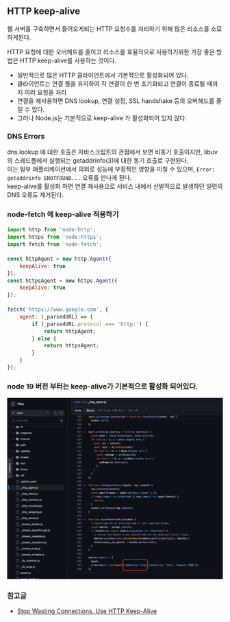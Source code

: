 ## HTTP keep-alive

웹 서버를 구축하면서 들어오게되는 HTTP 요청수를 처리하기 위해 많은 리소스를 소모하게된다.

HTTP 요청에 대한 오버헤드를 줄이고 리소스를 효율적으로 사용하기위한 가장 좋은 방법은 HTTP keep-alive를 사용하는 것이다.
- 일반적으로 많은 HTTP 클라이언트에서 기본적으로 활성화되어 있다. 
- 클라이언트는 연결 풀을 유지하여 각 연결이 한 번 초기화되고 연결이 종료될 때까지 여러 요청을 처리
- 연결을 재사용하면 DNS lookup, 연결 설정, SSL handshake 등의 오버헤드를 줄일 수 있다.
- 그러나 Node.js는 기본적으로 keep-alive 가 활성화되어 있지 않다.

### DNS Errors  
dns.lookup 에 대한 호출은 자바스크립트의 관점에서 보면 비동기 호출이지만, libuv의 스레드풀에서 실행되는 getaddrinfo(3)에 대한 동기 호출로 구현된다.        
이는 일부 애플리케이션에서 의외로 성능에 부정적인 영향을 미칠 수 있으며, `Error: getaddrinfo ENOTFOUND...` 오류를 만나게 된다.     
keep-alive를 활성화 하면 연결 재사용으로 서비스 내에서 산발적으로 발생하던 일련의 DNS 오류도 제거된다.        


### node-fetch 에 keep-alive 적용하기
```js
import http from 'node:http';
import https from 'node:https';
import fetch from 'node-fetch';

const httpAgent = new http.Agent({
	keepAlive: true
});
const httpsAgent = new https.Agent({
	keepAlive: true
});

fetch('https://www.google.com', {
    agent: (_parsedURL) => {
        if (_parsedURL.protocol === 'http:') {
            return httpAgent;
        } else {
            return httpsAgent;
        }
    }
});
```

### node 19 버전 부터는 keep-alive가 기본적으로 활성화 되어있다.

![img.png](img.png)


### 참고글
- [Stop Wasting Connections, Use HTTP Keep-Alive](https://www.lob.com/blog/use-http-keep-alive)
